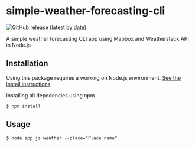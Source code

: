 simple-weather-forecasting-cli
===
![GitHub release (latest by date)](https://img.shields.io/github/v/release/gebolisasi/simple-weather-forecasting-cli)

A simple weather forecasting CLI app using Mapbox and Weatherstack API in Node.js

## Installation

Using this package requires a working on Node.js environment. [See the install instructions](https://nodejs.org/en/download/).

Installing all depedencies using npm.

    $ npm install
    
## Usage

    $ node app.js weather --place="Place name"

